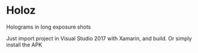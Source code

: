 # Holoz


Holograms in long exposure shots

Just import project in Visual Studio 2017 with Xamarin, and build.
Or simply install the APK
